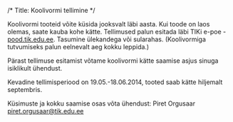 /*
Title: Koolivormi tellimine
*/

Koolivormi tooteid võite küsida jooksvalt läbi aasta. Kui toode on laos olemas, saate kauba kohe kätte. Tellimused palun esitada läbi TIKi e-poe - [pood.tik.edu.ee](https://pood.tik.edu.ee). Tasumine ülekandega või sularahas. (Koolivormiga tutvumiseks palun eelnevalt aeg kokku leppida.)

Pärast tellimuse esitamist võtame koolivormi kätte saamise asjus sinuga isiklikult ühendust.

Kevadine tellimisperiood on 19.05.-18.06.2014, tooted saab kätte hiljemalt septembris.

Küsimuste ja kokku saamise osas võta ühendust: Piret Orgusaar <piret.orgusaar@tik.edu.ee>